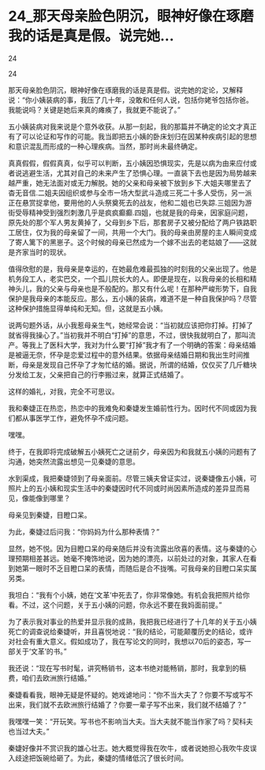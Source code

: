 # 24_那天母亲脸色阴沉，眼神好像在琢磨我的话是真是假。说完她...

24

24

那天母亲脸色阴沉，眼神好像在琢磨我的话是真是假。说完她的定论，又解释说：“你小姨装病的事，我压了几十年，没敢和任何人说，包括你姥爷包括你爸。我能说吗？关键是她后来真的瘫痪了，我就更不能说了。”

五小姨装病对我来说是个意外收获。从那一刻起，我的那篇并不确定的论文才真正有了可以论证和写作的可能。我当即把五小姨的卧床划归在因某种疾病引起的思想和意识混乱而形成的一种心理疾病。当然，那时尚未最终确定。

真真假假，假假真真，似乎可以判断，五小姨因恐惧现实，先是以病为由来应付或者说逃避生活，尤其对自己的未来产生了恐惧心理。一直装下去也是因为局势越来越严重，她无法面对或无力解脱。她的父亲和母亲被下放到乡下.大姐夫哪里去了杳无音信.二姐夫因组织或参与全市一场大型武斗造成三死二十多人受伤，另一派正在悬赏捉拿他，要用他的人头祭奠死去的战友，他和二姐也已失踪.三姐因为游街受辱精神受到强烈刺激几乎是疯疯癫癫.四姐，也就是我的母亲，因家庭问题，原先处的那个军人男友黄掉了，父母到乡下后，那套房子又被分配给了两户铁路职工居住，仅为我的母亲留了一间，共用一个大门。我的母亲由房屋的主人瞬间变成了寄人篱下的黑崽子。这个时候的母亲已然成为一个嫁不出去的老姑娘了——这就是齐家当时的现状。

值得欣慰的是，我母亲是幸运的，在她最危难最孤独的时刻我的父亲出现了。他是机务段工人，老实巴交，一个孤儿院长大的人。即便是现在，以我母亲的长相和精神头儿，我的父亲与母亲也是不般配的。那又有什么呢！在那种严峻形势下，自我保护是我母亲的本能反应。那么，五小姨的装病，难道不是一种自我保护吗？尽管这种保护措施显得单纯和无知。但，这就是五小姨。

说两句题外话，从小我惹母亲生气，她经常会说：“当初就应该把你打掉。打掉了就省得我操心了。”当初我并不明白“打掉”的意思，不过，很快我就明白了，那叫流产。等我上了医科大学，我对为什么要“打掉”我才有了一个明确的答案：母亲结婚是被逼无奈，怀孕是恋爱过程中的意外结果。依据母亲结婚日期和我出生时间推断，母亲是发现自己怀孕了才匆忙结的婚。据说，所谓的结婚，仅仅买了几斤糖块分发给工友，父亲把自己的行李搬过来，就算正式结婚了。

这样的婚礼，对我，完全不可思议。

我和秦婕正在热恋，热恋中的我难免和秦婕发生婚前性行为。因时代不同或因为我们都从事医学工作，避免怀孕不成问题。

嘿嘿。

终于，在我即将完成破解五小姨死亡之谜前夕，母亲因为和我就五小姨的问题有了沟通，她突然流露出想见一见秦婕的意思。

水到渠成，我把秦婕领到了母亲面前。尽管三姨夫曾证实过，说秦婕像五小姨，可照片上的五小姨和现实生活中的秦婕因时代不同或时尚因素所造成的差异显而易见，像能像到哪里？

母亲见到秦婕，目瞪口呆。

为此，秦婕过后问我：“你妈妈为什么那种表情？”

显然，她不悦。因为目瞪口呆的母亲随后并没有流露出欣喜的表情。这与秦婕的心理预期相差甚远。她毫不掩饰地说，因为她的漂亮，以前处过的对象，其家人在看到她第一眼时不乏目瞪口呆的表情，而随后是合不拢嘴。可我母亲的目瞪口呆实属另类。

我坦白：“我有个小姨，她在‘文革’中死去了，你非常像她。有机会我把照片给你看。不过，这个问题，关于五小姨的问题，你永远不要在我妈面前提。”

为了表示我对事业的热爱并显示我的成熟，我把我已经进行了十几年的关于五小姨死亡的调查说给秦婕听，并且喜悦地说：“我的结论，可能颠覆历史的结论，或许对社会有重大意义。假如成功了，我在写论文的同时，我想以70后的姿态，写一部关于‘文革’的书。”

我还说：“现在写书时髦，讲究畅销书，这本书绝对能畅销，那时，我拿到的稿费，咱们去欧洲旅行结婚。”

秦婕看看我，眼神无疑是怀疑的。她戏谑地问：“你不当大夫了？你要不写或写不出来，我们就不去欧洲旅行结婚了？你要一辈子写不出来，我们就不结婚了？”

我嘿嘿一笑：“开玩笑。写书也不影响当大夫。当大夫就不能当作家了吗？契科夫也当过大夫。”

秦婕好像并不赏识我的雄心壮志。她大概觉得我在吹牛，或者说她担心我吹牛皮误入歧途把饭碗给砸了。为此，秦婕的情绪低沉了很长时间。